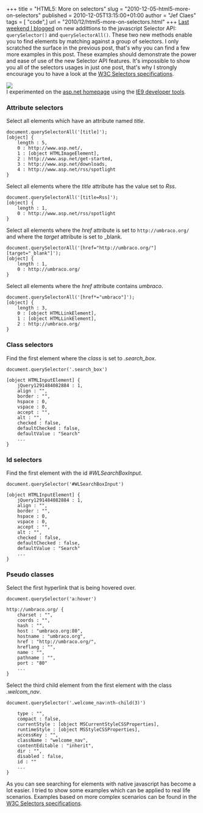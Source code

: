 +++
title = "HTML5: More on selectors"
slug = "2010-12-05-html5-more-on-selectors"
published = 2010-12-05T13:15:00+01:00
author = "Jef Claes"
tags = [ "code",]
url = "2010/12/html5-more-on-selectors.html"
+++
[Last weekend I blogged](https://jefclaes.be/2010/11/html5-new-in-javascript-selector-api.html) on new addittions to the javascript Selector API: `querySelector()` and
`querySelectorAll()`. These two new methods enable you to find elements by 
matching against a group of selectors. I only scratched the surface in
the previous post, that's why you can find a few more examples in this
post. These examples should demonstrate the power and ease of use of the
new Selector API features. It's impossible to show you all of the
selectors usages in just one post, that's why I strongly encourage you
to have a look at the [W3C Selectors
specifications](http://www.w3.org/TR/css3-selectors/).  
  
[![](/post/images/thumbnails/2010-12-05-html5-more-on-selectors-aspnethomepageplusdevtools.PNG)](/post/images/2010-12-05-html5-more-on-selectors-aspnethomepageplusdevtools.PNG)  
I experimented on the [asp.net homepage](http://www.asp.net/) using the
[IE9 developer
tools](http://msdn.microsoft.com/en-us/ie/aa740478.aspx).  
  
### Attribute selectors  
  
Select all elements which have an attribute named *title*.  
  
```
document.querySelectorAll('[title]');
[object] {
    length : 5,
    0 : http://www.asp.net/,
    1 : [object HTMLImageElement],
    2 : http://www.asp.net/get-started,
    3 : http://www.asp.net/downloads,
    4 : http://www.asp.net/rss/spotlight
}
```

Select all elements where the *title* attribute has the value set to
*Rss*.  

```
document.querySelectorAll('[title=Rss]');
[object] {
    length : 1,
    0 : http://www.asp.net/rss/spotlight
}
```

Select all elements where the *href* attribute is set to
`http://umbraco.org/` and where the *target* attribute is set to
\_blank.  
  
```
document.querySelectorAll('[href="http://umbraco.org/"][target="_blank"]');
[object] {
    length : 1,
    0 : http://umbraco.org/
}
```

Select all elements where the *href* attribute contains *umbraco*.  

```
document.querySelectorAll('[href*="umbraco"]');
[object] {
    length : 3,
    0 : [object HTMLLinkElement],
    1 : [object HTMLLinkElement],
    2 : http://umbraco.org/
}
```

### Class selectors  
  
Find the first element where the *class* is set to *.search\_box*.  
  
```
document.querySelector('.search_box')

[object HTMLInputElement] {
    jQuery1291484082884 : 1,
    align : "",
    border : "",
    hspace : 0,
    vspace : 0,
    accept : "",
    alt : "",
    checked : false,
    defaultChecked : false,
    defaultValue : "Search"
    ...
}
```
  
### Id selectors  
  
Find the first element with the id *\#WLSearchBoxInput*.  
  
```
document.querySelector('#WLSearchBoxInput')

[object HTMLInputElement] {
    jQuery1291484082884 : 1,
    align : "",
    border : "",
    hspace : 0,
    vspace : 0,
    accept : "",
    alt : "",
    checked : false,
    defaultChecked : false,
    defaultValue : "Search"
    ...
}
```

### Pseudo classes  
  
Select the first hyperlink that is being hovered over.  
  
```
document.querySelector('a:hover')

http://umbraco.org/ {
    charset : "",
    coords : "",
    hash : "",
    host : "umbraco.org:80",
    hostname : "umbraco.org",
    href : "http://umbraco.org/",
    hreflang : "",
    name : "",
    pathname : "",
    port : "80"
    ...
}
```
  
Select the third child element from the first element with the class
*.welcom\_nav*.  
  
```
document.querySelector('.welcome_nav:nth-child(3)')
    
    type : "",
    compact : false,
    currentStyle : [object MSCurrentStyleCSSProperties],
    runtimeStyle : [object MSStyleCSSProperties],
    accessKey : "",
    className : "welcome_nav",
    contentEditable : "inherit",
    dir : "",
    disabled : false,
    id : ""
    ...
}
```

As you can see searching for elements with native javascript has become
a lot easier. I tried to show some examples which can be applied to real
life scenarios. Examples based on more complex scenarios can be found in
the [W3C Selectors
specifications](http://www.w3.org/TR/css3-selectors/).  